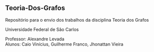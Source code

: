 ## Teoria-Dos-Grafos
Repositório para o envio dos trabalhos da disciplina Teoria dos Grafos


<p>Universidade Federal de São Carlos</p>
Professor: Alexandre Levada<br />
Alunos: Caio Vinícius, Guilherme Franco, Jhonattan Vieira  
